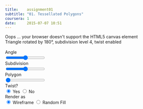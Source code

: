 ```yaml
---
title:    assignment01
subtitle: "01. Tessellated Polygons"
coursera: 1
date:     2015-07-07 10:51
---
```


<div class="col-md-8 col-md-offset-2">
    <canvas id="gl-canvas" width="512" height="512">
        Oops ... your browser doesn't support the HTML5 canvas element
    </canvas>
</div>

<div class="row">
    <div class="col-md-12 text-center">
        <span id="polygon">Triangle</span> rotated by <span id="theta">180</span>&deg;, subdivision level <span id="subdivision">4</span>, twist <span id="twist">enabled</span><br/><br/>
    </div>
</div>

<div class="row">
    <div class="col-md-4 col-xs-4">Angle</div>
    <div class="col-md-8 col-xs-8"><input type="range" min="0" max="360" step="1" value="180"
oninput="setTheta(this.value, 'theta')" /></div>
</div>
<div class="row">
    <div class="col-md-4 col-xs-4">Subdivision</div>
    <div class="col-md-8 col-xs-8"><input type="range" min="0" max="8" step="1" value="4"
    onchange="setSubdivisionLevel(this.value, 'subdivision')" /></div>
</div>
<div class="row">
    <div class="col-md-4 col-xs-4">Polygon</div>
    <div class="col-md-8 col-xs-8"><input type="range" min="3" max="8" step="1" value="3"
    onchange="setPolygon(this.value, 'polygon')" /></div>
</div>
<div class="row">
    <div class="col-md-4 col-xs-4">Twist? </div>
    <div class="col-md-8 col-xs-8">
    <input type="radio" name="twist" value="yes" checked="checked"
    onchange="setTwist(true, 'twist')" /> Yes
    <input type="radio" name="twist" value="no"
    onchange="setTwist(false, 'twist')" /> No</div>
</div>
<div class="row">
    <div class="col-md-4 col-xs-4">Render as</div>
    <div class="col-md-8 col-xs-8">
    <input type="radio" name="render" value="yes" checked="checked"
    onchange="setDrawType(true)" /> Wireframe
    <input type="radio" name="render" value="no"
    onchange="setDrawType(false)" /> Random Fill</div>
</div>